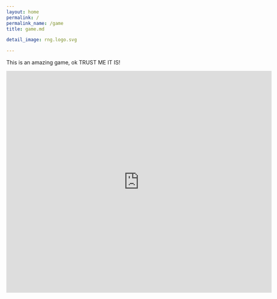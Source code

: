 ```yaml
---
layout: home
permalink: /
permalink_name: /game
title: game.md

detail_image: rng.logo.svg

---
```


This is an amazing game, ok TRUST ME IT IS!

<iframe src="https://turbowarp.org/647075236/embed?username=john&addons=pause,remove-curved-stage-border" width="700" height="584" allowtransparency="true" frameborder="0" scrolling="no" allowfullscreen></iframe>
